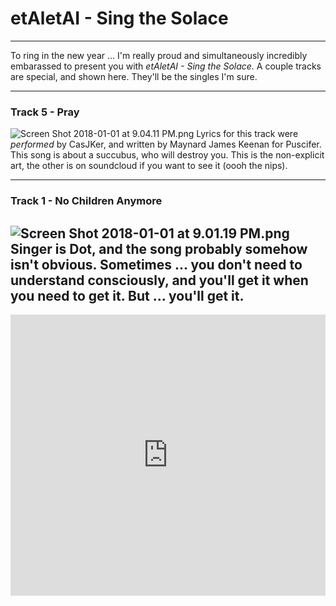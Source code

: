 etAletAI - Sing the Solace
===


---

To ring in the new year ... I'm really proud and simultaneously incredibly embarassed to present you with *etAletAI - Sing the Solace.* A couple tracks are special, and shown here. They'll be the singles I'm sure.

---

### Track 5 - Pray
![Screen Shot 2018-01-01 at 9.04.11 PM.png](https://steemitimages.com/DQmZSVADPQeFeUKxSzyPo3bT6Vceov63nYNfC5DHLJLPGvV/Screen%20Shot%202018-01-01%20at%209.04.11%20PM.png)
Lyrics for this track were *performed* by CasJKer, and written by Maynard James Keenan for Puscifer. This song is about a succubus, who will destroy you. This is the non-explicit art, the other is on soundcloud if you want to see it (oooh the nips).

---

### Track 1 - No Children Anymore
![Screen Shot 2018-01-01 at 9.01.19 PM.png](https://steemitimages.com/DQmUhmS8PwWLp5VKCj6yT7y4UZxRKLj7TV2uuoBZEashagb/Screen%20Shot%202018-01-01%20at%209.01.19%20PM.png)
Singer is Dot, and the song probably somehow isn't obvious. Sometimes ... you don't need to understand consciously, and you'll get it when you need to get it. But ... you'll get it.
---

<iframe width="100%" height="450" scrolling="no" frameborder="no" src="https://w.soundcloud.com/player/?url=https%3A//api.soundcloud.com/playlists/408524006&amp;color=%23fd0808&amp;auto_play=false&amp;hide_related=false&amp;show_comments=true&amp;show_user=true&amp;show_reposts=false&amp;show_teaser=true"></iframe>
